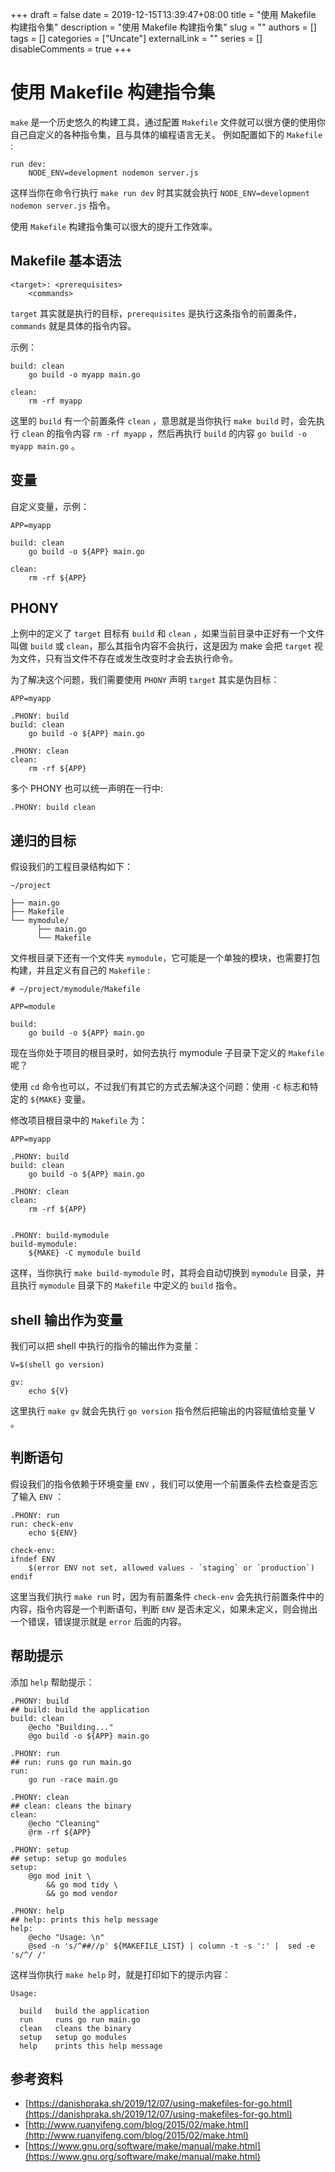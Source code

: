+++
draft = false
date = 2019-12-15T13:39:47+08:00
title = "使用 Makefile 构建指令集"
description = "使用 Makefile 构建指令集"
slug = ""
authors = []
tags = []
categories = ["Uncate"]
externalLink = ""
series = []
disableComments = true
+++

# 使用 Makefile 构建指令集

`make` 是一个历史悠久的构建工具，通过配置 `Makefile` 文件就可以很方便的使用你自己自定义的各种指令集，且与具体的编程语言无关。
例如配置如下的 `Makefile` :
```
run dev:
	NODE_ENV=development nodemon server.js
```

这样当你在命令行执行 `make run dev` 时其实就会执行 `NODE_ENV=development nodemon server.js` 指令。

使用 `Makefile` 构建指令集可以很大的提升工作效率。

## Makefile 基本语法
```
<target>: <prerequisites>
    <commands>
```

`target` 其实就是执行的目标，`prerequisites` 是执行这条指令的前置条件，`commands` 就是具体的指令内容。

示例：
```
build: clean
	go build -o myapp main.go

clean:
	rm -rf myapp
```
这里的 `build` 有一个前置条件 `clean` ，意思就是当你执行 `make build` 时，会先执行 `clean` 的指令内容 `rm -rf myapp` ，然后再执行 `build` 的内容 `go build -o myapp main.go` 。

## 变量
自定义变量，示例：
```
APP=myapp

build: clean
	go build -o ${APP} main.go

clean:
	rm -rf ${APP}
```

## PHONY
上例中的定义了 `target` 目标有 `build` 和 `clean` ，如果当前目录中正好有一个文件叫做 `build` 或 `clean`，那么其指令内容不会执行，这是因为 make 会把 `target` 视为文件，只有当文件不存在或发生改变时才会去执行命令。

为了解决这个问题，我们需要使用 `PHONY` 声明 `target` 其实是伪目标：
```
APP=myapp

.PHONY: build
build: clean
	go build -o ${APP} main.go

.PHONY: clean
clean:
	rm -rf ${APP}
```

多个 PHONY 也可以统一声明在一行中:
```
.PHONY: build clean
```

## 递归的目标
假设我们的工程目录结构如下：
```
~/project

├── main.go
├── Makefile
└── mymodule/
      ├── main.go
      └── Makefile
```
文件根目录下还有一个文件夹 `mymodule`，它可能是一个单独的模块，也需要打包构建，并且定义有自己的 `Makefile` :

```
# ~/project/mymodule/Makefile

APP=module

build:
	go build -o ${APP} main.go
```

现在当你处于项目的根目录时，如何去执行 mymodule 子目录下定义的 `Makefile` 呢？

使用 `cd` 命令也可以，不过我们有其它的方式去解决这个问题：使用 `-C` 标志和特定的 `${MAKE}` 变量。

修改项目根目录中的 `Makefile` 为：
```
APP=myapp

.PHONY: build
build: clean
	go build -o ${APP} main.go

.PHONY: clean
clean:
	rm -rf ${APP}


.PHONY: build-mymodule
build-mymodule:
	${MAKE} -C mymodule build
```
这样，当你执行 `make build-mymodule` 时，其将会自动切换到 `mymodule` 目录，并且执行 `mymodule` 目录下的 `Makefile` 中定义的 `build` 指令。

## shell 输出作为变量
我们可以把 shell 中执行的指令的输出作为变量：
```
V=$(shell go version)

gv:
	echo ${V}
```
这里执行 `make gv` 就会先执行 `go version` 指令然后把输出的内容赋值给变量 V 。

## 判断语句
假设我们的指令依赖于环境变量 `ENV` ，我们可以使用一个前置条件去检查是否忘了输入 `ENV` ：
```
.PHONY: run
run: check-env
	echo ${ENV}

check-env:
ifndef ENV
    $(error ENV not set, allowed values - `staging` or `production`)
endif
```
这里当我们执行 `make run` 时，因为有前置条件 `check-env` 会先执行前置条件中的内容，指令内容是一个判断语句，判断 `ENV` 是否未定义，如果未定义，则会抛出一个错误，错误提示就是 `error` 后面的内容。

## 帮助提示
添加 `help` 帮助提示：
```
.PHONY: build
## build: build the application
build: clean
    @echo "Building..."
    @go build -o ${APP} main.go

.PHONY: run
## run: runs go run main.go
run:
	go run -race main.go

.PHONY: clean
## clean: cleans the binary
clean:
    @echo "Cleaning"
    @rm -rf ${APP}

.PHONY: setup
## setup: setup go modules
setup:
	@go mod init \
		&& go mod tidy \
		&& go mod vendor

.PHONY: help
## help: prints this help message
help:
	@echo "Usage: \n"
	@sed -n 's/^##//p' ${MAKEFILE_LIST} | column -t -s ':' |  sed -e 's/^/ /'
```

这样当你执行 `make help` 时，就是打印如下的提示内容：
```
Usage:

  build   build the application
  run     runs go run main.go
  clean   cleans the binary
  setup   setup go modules
  help    prints this help message
```

## 参考资料
- [https://danishpraka.sh/2019/12/07/using-makefiles-for-go.html](https://danishpraka.sh/2019/12/07/using-makefiles-for-go.html)
- [http://www.ruanyifeng.com/blog/2015/02/make.html](http://www.ruanyifeng.com/blog/2015/02/make.html)
- [https://www.gnu.org/software/make/manual/make.html](https://www.gnu.org/software/make/manual/make.html)
